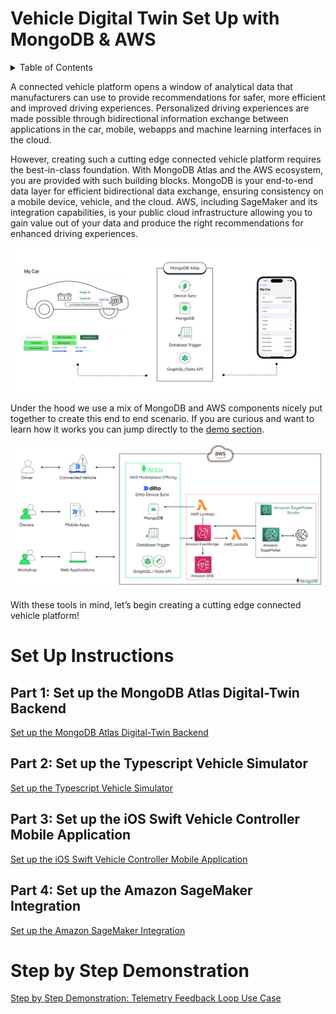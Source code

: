 # Vehicle Digital Twin Set Up with MongoDB & AWS  

<!-- TABLE OF CONTENTS -->
<details>
  <summary>Table of Contents</summary>
  <ol>
    <li><a href="#part-1-set-up-the-mongodb-atlas-digital-twin-backend">Set up the MongoDB Atlas Digital-Twin Backend</a></li>
    <li><a href="#part-2-set-up-the-typescript-vehicle-simulator">Typescript Vehicle Simulator</a></li>
    <li><a href="#part-3-set-up-the-ios-swift-vehicle-controller-mobile-application">iOS Swift Vehicle Controller Mobile Application </a></li>
    <li><a href="#part-4-set-up-the-amazon-sagemaker-integration">SageMaker Integration</a></li>
    <li><a href="#step-by-step-demonstration">Demonstration Step by Step</a></li>
    </ol>
</details>

A connected vehicle platform opens a window of analytical data that manufacturers can use to provide recommendations for safer, more efficient and improved driving experiences. Personalized driving experiences are made possible through bidirectional information exchange between applications in the car, mobile, webapps and machine learning interfaces in the cloud.

However, creating such a cutting edge connected vehicle platform requires the best-in-class foundation. With MongoDB Atlas and the AWS ecosystem, you are provided with such building blocks. MongoDB is your end-to-end data layer for efficient bidirectional data exchange, ensuring consistency on a mobile device, vehicle, and the cloud. AWS, including SageMaker and its integration capabilities, is your public cloud infrastructure allowing you to gain value out of your data and produce the right recommendations for enhanced driving experiences.

![image](media/Overview_New.png)

Under the hood we use a mix of MongoDB and AWS components nicely put together to create this end to end scenario. If you are curious and want to learn how it works you can jump directly to the [demo section](https://github.com/mongodb-industry-solutions/Vehicle-Digital-Twin-Feedback-Loop/blob/feature/ditto/Demo_Instructions.md). 

![image](media/EndToEnd2.png)

With these tools in mind, let’s begin creating a cutting edge connected vehicle platform!



# Set Up Instructions 


## Part 1: Set up the MongoDB Atlas Digital-Twin Backend

[Set up the MongoDB Atlas Digital-Twin Backend](https://github.com/mongodb-industry-solutions/Vehicle-Digital-Twin-Feedback-Loop/tree/feature/ReadMe/atlas-backend)

## Part 2: Set up the Typescript Vehicle Simulator

[Set up the Typescript Vehicle Simulator](https://github.com/mongodb-industry-solutions/Vehicle-Digital-Twin-Feedback-Loop/tree/feature/ReadMe/vehicle-ts)

## Part 3: Set up the iOS Swift Vehicle Controller Mobile Application

[Set up the iOS Swift Vehicle Controller Mobile Application](https://github.com/mongodb-industry-solutions/Digital-Twin-AWS-Blog/tree/feature/ReadMe/mobile-swift)


## Part 4: Set up the Amazon SageMaker Integration

[Set up the Amazon SageMaker Integration](https://github.com/mongodb-industry-solutions/Digital-Twin-AWS-Blog/tree/feature/ReadMe/aws-sagemaker)

# Step by Step Demonstration
[Step by Step Demonstration: Telemetry Feedback Loop Use Case](https://github.com/mongodb-industry-solutions/Vehicle-Digital-Twin-Feedback-Loop/blob/feature/ReadMe/Demo_Instructions.md)
